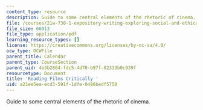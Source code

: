 ```yaml
---
content_type: resource
description: Guide to some central elements of the rhetoric of cinema.
file: /courses/21w-730-1-expository-writing-exploring-social-and-ethical-issues-through-film-and-print-fall-2002/a21ee5eaecd3591f1dfe0486bedf5750_film.pdf
file_size: 66013
file_type: application/pdf
learning_resource_types: []
license: https://creativecommons.org/licenses/by-nc-sa/4.0/
ocw_type: OCWFile
parent_title: Calendar
parent_type: CourseSection
parent_uid: 4b3b2864-fdc5-4d78-b97f-82333b0c939f
resourcetype: Document
title: 'Reading Films Critically '
uid: a21ee5ea-ecd3-591f-1dfe-0486bedf5750
---
```

Guide to some central elements of the rhetoric of cinema.